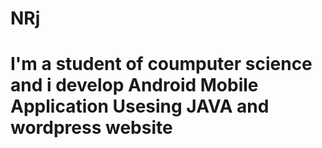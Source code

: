 # NRj
# I'm a student of coumputer science and i develop Android Mobile Application Usesing JAVA and wordpress website
